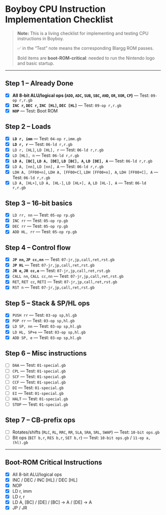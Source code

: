 # Boyboy CPU Instruction Implementation Checklist

> **Note:** This is a living checklist for implementing and testing CPU instructions in Boyboy.
>
> ✅ in the “Test” note means the corresponding Blargg ROM passes.
>
> Bold items are **boot-ROM-critical**: needed to run the Nintendo logo and basic startup.

---

## Step 1 – Already Done

- [x] **All 8-bit ALU/logical ops (`ADD`, `ADC`, `SUB`, `SBC`, `AND`, `OR`, `XOR`, `CP`)** — Test: `09-op r,r.gb`
- [x] **`INC r`, `DEC r`, `INC [HL]`, `DEC [HL]`** — Test: `09-op r,r.gb`
- [x] **`NOP`** — Test: Boot ROM

## Step 2 – Loads

- [x] **`LD r, imm`** — Test: `04-op r,imm.gb`
- [x] **`LD r, r`** — Test: `06-ld r,r.gb`
- [x] `LD r, [HL]`, `LD [HL], r` — Test: `06-ld r,r.gb`
- [x] `LD [HL], n` — Test: `06-ld r,r.gb`
- [x] **`LD A, [BC]`, `LD A, [DE]`, `LD [BC], A`, `LD [DE], A`** — Test: `06-ld r,r.gb`
- [x] `LD A, [nn]`, `LD [nn], A` — Test: `06-ld r,r.gb`
- [x] `LDH A, [FF00+n]`, `LDH A, [FF00+C]`, `LDH [FF00+n], A`, `LDH [FF00+C], A` — Test: `06-ld r,r.gb`
- [x] `LD A, [HL+]`, `LD A, [HL-]`, `LD [HL+], A`, `LD [HL-], A` — Test: `06-ld r,r.gb`

## Step 3 – 16-bit basics

- [x] `LD rr, nn` — Test: `05-op rp.gb`
- [x] `INC rr` — Test: `05-op rp.gb`
- [x] `DEC rr` — Test: `05-op rp.gb`
- [x] `ADD HL, rr` — Test: `05-op rp.gb`

## Step 4 – Control flow

- [x] **`JP nn`, `JP cc,nn`** — Test: `07-jr,jp,call,ret,rst.gb`
- [x] **`JP HL`** — Test: `07-jr,jp,call,ret,rst.gb`
- [x] **`JR e`, `JR cc,e`** — Test: `07-jr,jp,call,ret,rst.gb`
- [x] `CALL nn`, `CALL cc,nn` — Test: `07-jr,jp,call,ret,rst.gb`
- [x] `RET`, `RET cc`, `RETI` — Test: `07-jr,jp,call,ret,rst.gb`
- [x] `RST n` — Test: `07-jr,jp,call,ret,rst.gb`

## Step 5 – Stack & SP/HL ops

- [x] `PUSH rr` — Test: `03-op sp,hl.gb`
- [x] `POP rr` — Test: `03-op sp,hl.gb`
- [x] `LD SP, nn` — Test: `03-op sp,hl.gb`
- [x] `LD HL, SP+e` — Test: `03-op sp,hl.gb`
- [x] `ADD SP, e` — Test: `03-op sp,hl.gb`

## Step 6 – Misc instructions

- [ ] `DAA` — Test: `01-special.gb`
- [ ] `CPL` — Test: `01-special.gb`
- [ ] `SCF` — Test: `01-special.gb`
- [ ] `CCF` — Test: `01-special.gb`
- [ ] `DI` — Test: `01-special.gb`
- [ ] `EI` — Test: `01-special.gb`
- [ ] `HALT` — Test: `01-special.gb`
- [ ] `STOP` — Test: `01-special.gb`

## Step 7 – CB-prefix ops

- [ ] Rotates/shifts (`RLC`, `RL`, `RRC`, `RR`, `SLA`, `SRA`, `SRL`, `SWAP`) — Test: `10-bit ops.gb`
- [ ] Bit ops (`BIT b,r`, `RES b,r`, `SET b,r`) — Test: `10-bit ops.gb` / `11-op a,(hl).gb`

---

## Boot-ROM Critical Instructions

- [x] All 8-bit ALU/logical ops
- [x] INC / DEC / INC [HL] / DEC [HL]
- [x] NOP
- [x] LD r, imm
- [x] LD r, r
- [x] LD A, [BC] / [DE] / [BC] → A / [DE] → A
- [x] JP / JR
